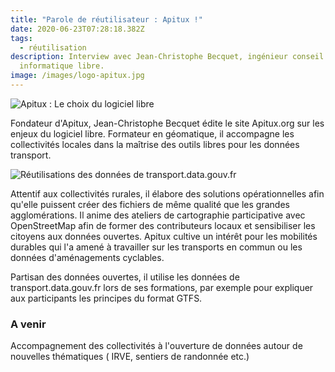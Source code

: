 ```yaml
---
title: "Parole de réutilisateur : Apitux !"
date: 2020-06-23T07:28:18.382Z
tags:
  - réutilisation
description: Interview avec Jean-Christophe Becquet, ingénieur conseil en
  informatique libre.
image: /images/logo-apitux.jpg
---
```

![](/images/apitux_image.png "Apitux : Le choix du logiciel libre ")

<!--StartFragment-->

Fondateur d'Apitux, Jean-Christophe Becquet édite le site Apitux.org sur les enjeux du logiciel libre. Formateur en géomatique, il accompagne les collectivités locales dans la maîtrise des outils libres pour les données transport. 

<!--EndFragment-->

![](/images/apitux_sig.png "Réutilisations des données de transport.data.gouv.fr")

<!--StartFragment-->

Attentif aux collectivités rurales, il élabore des solutions opérationnelles afin qu'elle puissent créer des fichiers de même qualité que les grandes agglomérations. Il anime des ateliers de cartographie participative avec OpenStreetMap afin de former des contributeurs locaux et sensibiliser les citoyens aux données ouvertes. Apitux cultive un intérêt pour les mobilités durables qui l'a amené à travailler sur les transports en commun ou les données d'aménagements cyclables.

Partisan des données ouvertes, il utilise les données de transport.data.gouv.fr lors de ses formations, par exemple pour expliquer aux participants les principes du format GTFS.

<!--EndFragment-->

<!--StartFragment-->

### A venir

<!--StartFragment-->

Accompagnement des collectivités à l'ouverture de données autour de nouvelles thématiques ( IRVE, sentiers de randonnée etc.)

<!--EndFragment-->

<!--EndFragment-->